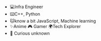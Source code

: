 - 💻Infra Engineer
- ⌨️C++, Python
- 🐱know a bit JavaScript, Machine learning
- ✨Anime 🎮 Gamer 🌍Tech Explorer
- 🌿 Curious unknown
